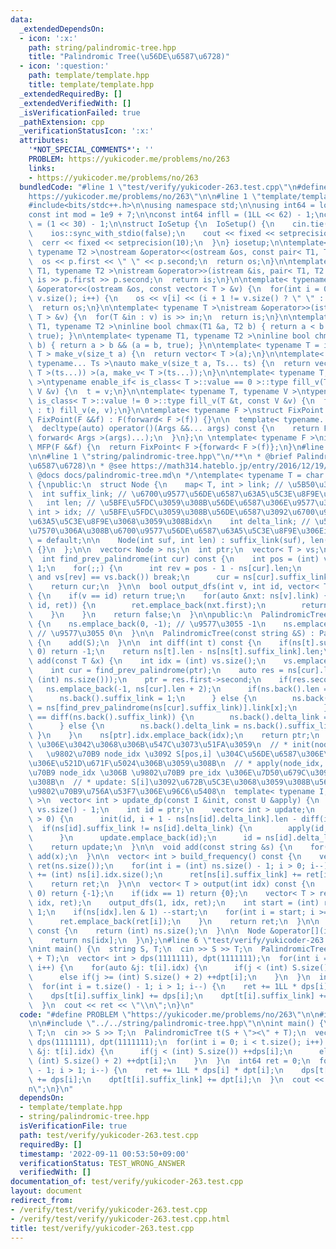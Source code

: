 ```yaml
---
data:
  _extendedDependsOn:
  - icon: ':x:'
    path: string/palindromic-tree.hpp
    title: "Palindromic Tree(\u56DE\u6587\u6728)"
  - icon: ':question:'
    path: template/template.hpp
    title: template/template.hpp
  _extendedRequiredBy: []
  _extendedVerifiedWith: []
  _isVerificationFailed: true
  _pathExtension: cpp
  _verificationStatusIcon: ':x:'
  attributes:
    '*NOT_SPECIAL_COMMENTS*': ''
    PROBLEM: https://yukicoder.me/problems/no/263
    links:
    - https://yukicoder.me/problems/no/263
  bundledCode: "#line 1 \"test/verify/yukicoder-263.test.cpp\"\n#define PROBLEM \"\
    https://yukicoder.me/problems/no/263\"\n\n#line 1 \"template/template.hpp\"\n\
    #include<bits/stdc++.h>\n\nusing namespace std;\n\nusing int64 = long long;\n\
    const int mod = 1e9 + 7;\n\nconst int64 infll = (1LL << 62) - 1;\nconst int inf\
    \ = (1 << 30) - 1;\n\nstruct IoSetup {\n  IoSetup() {\n    cin.tie(nullptr);\n\
    \    ios::sync_with_stdio(false);\n    cout << fixed << setprecision(10);\n  \
    \  cerr << fixed << setprecision(10);\n  }\n} iosetup;\n\ntemplate< typename T1,\
    \ typename T2 >\nostream &operator<<(ostream &os, const pair< T1, T2 >& p) {\n\
    \  os << p.first << \" \" << p.second;\n  return os;\n}\n\ntemplate< typename\
    \ T1, typename T2 >\nistream &operator>>(istream &is, pair< T1, T2 > &p) {\n \
    \ is >> p.first >> p.second;\n  return is;\n}\n\ntemplate< typename T >\nostream\
    \ &operator<<(ostream &os, const vector< T > &v) {\n  for(int i = 0; i < (int)\
    \ v.size(); i++) {\n    os << v[i] << (i + 1 != v.size() ? \" \" : \"\");\n  }\n\
    \  return os;\n}\n\ntemplate< typename T >\nistream &operator>>(istream &is, vector<\
    \ T > &v) {\n  for(T &in : v) is >> in;\n  return is;\n}\n\ntemplate< typename\
    \ T1, typename T2 >\ninline bool chmax(T1 &a, T2 b) { return a < b && (a = b,\
    \ true); }\n\ntemplate< typename T1, typename T2 >\ninline bool chmin(T1 &a, T2\
    \ b) { return a > b && (a = b, true); }\n\ntemplate< typename T = int64 >\nvector<\
    \ T > make_v(size_t a) {\n  return vector< T >(a);\n}\n\ntemplate< typename T,\
    \ typename... Ts >\nauto make_v(size_t a, Ts... ts) {\n  return vector< decltype(make_v<\
    \ T >(ts...)) >(a, make_v< T >(ts...));\n}\n\ntemplate< typename T, typename V\
    \ >\ntypename enable_if< is_class< T >::value == 0 >::type fill_v(T &t, const\
    \ V &v) {\n  t = v;\n}\n\ntemplate< typename T, typename V >\ntypename enable_if<\
    \ is_class< T >::value != 0 >::type fill_v(T &t, const V &v) {\n  for(auto &e\
    \ : t) fill_v(e, v);\n}\n\ntemplate< typename F >\nstruct FixPoint : F {\n  explicit\
    \ FixPoint(F &&f) : F(forward< F >(f)) {}\n\n  template< typename... Args >\n\
    \  decltype(auto) operator()(Args &&... args) const {\n    return F::operator()(*this,\
    \ forward< Args >(args)...);\n  }\n};\n \ntemplate< typename F >\ninline decltype(auto)\
    \ MFP(F &&f) {\n  return FixPoint< F >{forward< F >(f)};\n}\n#line 4 \"test/verify/yukicoder-263.test.cpp\"\
    \n\n#line 1 \"string/palindromic-tree.hpp\"\n/**\n * @brief Palindromic Tree(\u56DE\
    \u6587\u6728)\n * @see https://math314.hateblo.jp/entry/2016/12/19/005919\n *\
    \ @docs docs/palindromic-tree.md\n */\ntemplate< typename T = char >\nstruct PalindromicTree\
    \ {\npublic:\n  struct Node {\n    map< T, int > link; // \u5B50\u306Eidx\n  \
    \  int suffix_link; // \u6700\u9577\u56DE\u6587\u63A5\u5C3E\u8F9E\u306Eidx\n \
    \   int len; // \u5BFE\u5FDC\u3059\u308B\u56DE\u6587\u306E\u9577\u3055\n    vector<\
    \ int > idx; // \u5BFE\u5FDC\u3059\u308B\u56DE\u6587\u3092\u6700\u9577\u56DE\u6587\
    \u63A5\u5C3E\u8F9E\u3068\u3059\u308Bidx\n    int delta_link; // \u5DEE\u5206\u304C\
    \u7570\u306A\u308B\u6700\u9577\u56DE\u6587\u63A5\u5C3E\u8F9E\u306Eidx\n\n    Node()\
    \ = default;\n\n    Node(int suf, int len) : suffix_link(suf), len(len), delta_link(-1)\
    \ {}\n  };\n\n  vector< Node > ns;\n  int ptr;\n  vector< T > vs;\n\nprivate:\n\
    \  int find_prev_palindrome(int cur) const {\n    int pos = (int) vs.size() -\
    \ 1;\n    for(;;) {\n      int rev = pos - 1 - ns[cur].len;\n      if(rev >= 0\
    \ and vs[rev] == vs.back()) break;\n      cur = ns[cur].suffix_link;\n    }\n\
    \    return cur;\n  }\n\n  bool output_dfs(int v, int id, vector< T > &ret) const\
    \ {\n    if(v == id) return true;\n    for(auto &nxt: ns[v].link) {\n      if(output_dfs(nxt.second,\
    \ id, ret)) {\n        ret.emplace_back(nxt.first);\n        return true;\n  \
    \    }\n    }\n    return false;\n  }\n\npublic:\n  PalindromicTree() : ptr(0)\
    \ {\n    ns.emplace_back(0, -1); // \u9577\u3055 -1\n    ns.emplace_back(0, 0);\
    \ // \u9577\u3055 0\n  }\n\n  PalindromicTree(const string &S) : PalindromicTree()\
    \ {\n    add(S);\n  }\n\n  int diff(int t) const {\n    if(ns[t].suffix_link <=\
    \ 0) return -1;\n    return ns[t].len - ns[ns[t].suffix_link].len;\n  }\n\n  int\
    \ add(const T &x) {\n    int idx = (int) vs.size();\n    vs.emplace_back(x);\n\
    \    int cur = find_prev_palindrome(ptr);\n    auto res = ns[cur].link.insert(make_pair(x,\
    \ (int) ns.size()));\n    ptr = res.first->second;\n    if(res.second) {\n   \
    \   ns.emplace_back(-1, ns[cur].len + 2);\n      if(ns.back().len == 1) {\n  \
    \      ns.back().suffix_link = 1;\n      } else {\n        ns.back().suffix_link\
    \ = ns[find_prev_palindrome(ns[cur].suffix_link)].link[x];\n      }\n      if(diff(ptr)\
    \ == diff(ns.back().suffix_link)) {\n        ns.back().delta_link = ns[ns.back().suffix_link].delta_link;\n\
    \      } else {\n        ns.back().delta_link = ns.back().suffix_link;\n     \
    \ }\n    }\n    ns[ptr].idx.emplace_back(idx);\n    return ptr;\n  }\n\n  // add(x)\
    \ \u306E\u3042\u3068\u306B\u547C\u3073\u51FA\u3059\n  // * init(node_idx, pos):\
    \   \u9802\u70B9 node_idx \u3092 S[pos,i] \u304C\u56DE\u6587\u306E\u3068\u304D\
    \u306E\u521D\u671F\u5024\u306B\u3059\u308B\n  // * apply(node_idx, pre_idx): \u9802\
    \u70B9 node_idx \u306B \u9802\u70B9 pre_idx \u306E\u7D50\u679C\u3092\u52A0\u3048\
    \u308B\n  // * update: S[i]\u3092\u672B\u5C3E\u3068\u3059\u308B\u56DE\u6587\u306E\
    \u9802\u70B9\u756A\u53F7\u306E\u96C6\u5408\n  template< typename I, typename U\
    \ >\n  vector< int > update_dp(const I &init, const U &apply) {\n    int i = (int)\
    \ vs.size() - 1;\n    int id = ptr;\n    vector< int > update;\n    while(ns[id].len\
    \ > 0) {\n      init(id, i + 1 - ns[ns[id].delta_link].len - diff(id));\n    \
    \  if(ns[id].suffix_link != ns[id].delta_link) {\n        apply(id, ns[id].suffix_link);\n\
    \      }\n      update.emplace_back(id);\n      id = ns[id].delta_link;\n    }\n\
    \    return update;\n  }\n\n  void add(const string &s) {\n    for(auto &x: s)\
    \ add(x);\n  }\n\n  vector< int > build_frequency() const {\n    vector< int >\
    \ ret(ns.size());\n    for(int i = (int) ns.size() - 1; i > 0; i--) {\n      ret[i]\
    \ += (int) ns[i].idx.size();\n      ret[ns[i].suffix_link] += ret[i];\n    }\n\
    \    return ret;\n  }\n\n  vector< T > output(int idx) const {\n    if(idx ==\
    \ 0) return {-1};\n    if(idx == 1) return {0};\n    vector< T > ret;\n    output_dfs(0,\
    \ idx, ret);\n    output_dfs(1, idx, ret);\n    int start = (int) ret.size() -\
    \ 1;\n    if(ns[idx].len & 1) --start;\n    for(int i = start; i >= 0; i--) {\n\
    \      ret.emplace_back(ret[i]);\n    }\n    return ret;\n  }\n\n  int size()\
    \ const {\n    return (int) ns.size();\n  }\n\n  Node &operator[](int idx) {\n\
    \    return ns[idx];\n  }\n};\n#line 6 \"test/verify/yukicoder-263.test.cpp\"\n\
    \nint main() {\n  string S, T;\n  cin >> S >> T;\n  PalindromicTree t(S + \"><\"\
    \ + T);\n  vector< int > dps(1111111), dpt(1111111);\n  for(int i = 0; i < t.size();\
    \ i++) {\n    for(auto &j: t[i].idx) {\n      if(j < (int) S.size()) ++dps[i];\n\
    \      else if(j >= (int) S.size() + 2) ++dpt[i];\n    }\n  }\n  int64 ret = 0;\n\
    \  for(int i = t.size() - 1; i > 1; i--) {\n    ret += 1LL * dps[i] * dpt[i];\n\
    \    dps[t[i].suffix_link] += dps[i];\n    dpt[t[i].suffix_link] += dpt[i];\n\
    \  }\n  cout << ret << \"\\n\";\n}\n"
  code: "#define PROBLEM \"https://yukicoder.me/problems/no/263\"\n\n#include \"../../template/template.hpp\"\
    \n\n#include \"../../string/palindromic-tree.hpp\"\n\nint main() {\n  string S,\
    \ T;\n  cin >> S >> T;\n  PalindromicTree t(S + \"><\" + T);\n  vector< int >\
    \ dps(1111111), dpt(1111111);\n  for(int i = 0; i < t.size(); i++) {\n    for(auto\
    \ &j: t[i].idx) {\n      if(j < (int) S.size()) ++dps[i];\n      else if(j >=\
    \ (int) S.size() + 2) ++dpt[i];\n    }\n  }\n  int64 ret = 0;\n  for(int i = t.size()\
    \ - 1; i > 1; i--) {\n    ret += 1LL * dps[i] * dpt[i];\n    dps[t[i].suffix_link]\
    \ += dps[i];\n    dpt[t[i].suffix_link] += dpt[i];\n  }\n  cout << ret << \"\\\
    n\";\n}\n"
  dependsOn:
  - template/template.hpp
  - string/palindromic-tree.hpp
  isVerificationFile: true
  path: test/verify/yukicoder-263.test.cpp
  requiredBy: []
  timestamp: '2022-09-11 00:53:50+09:00'
  verificationStatus: TEST_WRONG_ANSWER
  verifiedWith: []
documentation_of: test/verify/yukicoder-263.test.cpp
layout: document
redirect_from:
- /verify/test/verify/yukicoder-263.test.cpp
- /verify/test/verify/yukicoder-263.test.cpp.html
title: test/verify/yukicoder-263.test.cpp
---
```

